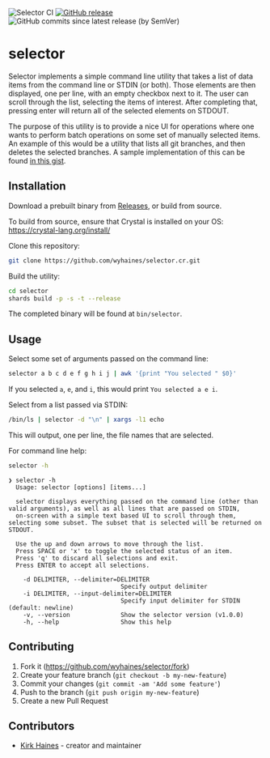 ![Selector CI](https://img.shields.io/github/actions/workflow/status/wyhaines/selector.cr/ci.yml?branch=main&style=for-the-badge&logo=GitHub)
[![GitHub release](https://img.shields.io/github/release/wyhaines/selector.cr.svg?style=for-the-badge)](https://github.com/wyhaines/selector.cr/releases)
![GitHub commits since latest release (by SemVer)](https://img.shields.io/github/commits-since/wyhaines/selector.cr/latest?style=for-the-badge)

# selector

Selector implements a simple command line utility that takes a list of data items from the command line or STDIN (or both). Those elements are then displayed, one per line, with an empty checkbox next to it. The user can scroll through the list, selecting the items of interest. After completing that, pressing enter will return all of the selected elements on STDOUT.

The purpose of this utility is to provide a nice UI for operations where one wants to perform batch operations on some set of manually selected items. An example of this would be a utility that lists all git branches, and then deletes the selected branches. A sample implementation of this can be found [in this gist](https://gist.github.com/wyhaines/253702f70bd6d19b695e1afc30a3dc7b).

## Installation

Download a prebuilt binary from [Releases](https://github.com/wyhaines/selector.cr/releases), or build from source.

To build from source, ensure that Crystal is installed on your OS: https://crystal-lang.org/install/

Clone this repository:

```bash
git clone https://github.com/wyhaines/selector.cr.git
```

Build the utility:

```bash
cd selector
shards build -p -s -t --release
```

The completed binary will be found at `bin/selector`.

## Usage

Select some set of arguments passed on the command line:

```bash
selector a b c d e f g h i j | awk '{print "You selected " $0}'
```

If you selected `a`, `e`, and `i`, this would print `You selected a e i`.

Select from a list passed via STDIN:

```bash
/bin/ls | selector -d "\n" | xargs -l1 echo
```

This will output, one per line, the file names that are selected.

For command line help:

```bash
selector -h
```

```
❯ selector -h
  Usage: selector [options] [items...]

  selector displays everything passed on the command line (other than valid arguments), as well as all lines that are passed on STDIN,
  on-screen with a simple text based UI to scroll through them, selecting some subset. The subset that is selected will be returned on STDOUT.

  Use the up and down arrows to move through the list.
  Press SPACE or 'x' to toggle the selected status of an item.
  Press 'q' to discard all selections and exit.
  Press ENTER to accept all selections.

    -d DELIMITER, --delimiter=DELIMITER
                               Specify output delimiter
    -i DELIMITER, --input-delimiter=DELIMITER
                               Specify input delimiter for STDIN (default: newline)
    -v, --version              Show the selector version (v1.0.0)
    -h, --help                 Show this help
```

## Contributing

1. Fork it (<https://github.com/wyhaines/selector/fork>)
2. Create your feature branch (`git checkout -b my-new-feature`)
3. Commit your changes (`git commit -am 'Add some feature'`)
4. Push to the branch (`git push origin my-new-feature`)
5. Create a new Pull Request

## Contributors

- [Kirk Haines](https://github.com/wyhaines) - creator and maintainer
